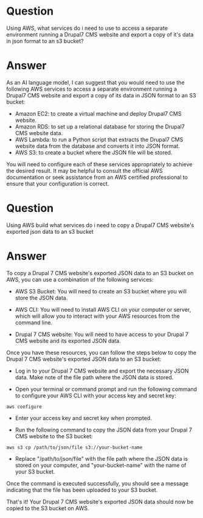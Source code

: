 # Question
Using AWS, what services do i need to use to access a separate environment running a Drupal7 CMS website
and export a copy of it's data in json format to an s3 bucket?

# Answer
As an AI language model, I can suggest that you would need to use the following AWS services to access
a separate environment running a Drupal7 CMS website and export a copy of its data in JSON format to an S3 bucket:

- Amazon EC2: to create a virtual machine and deploy Drupal7 CMS website.
- Amazon RDS: to set up a relational database for storing the Drupal7 CMS website data.
- AWS Lambda: to run a Python script that extracts the Drupal7 CMS website data from the database
and converts it into JSON format.
- AWS S3: to create a bucket where the JSON file will be stored.

You will need to configure each of these services appropriately to achieve the desired result. It may be 
helpful to consult the official AWS documentation or seek assistance from an AWS certified professional 
to ensure that your configuration is correct.

# Question
Using AWS build what services do i need to copy a Drupal7 CMS website's exported json data to an s3 bucket

# Answer
To copy a Drupal 7 CMS website's exported JSON data to an S3 bucket on AWS, you can use a 
combination of the following services:

- AWS S3 Bucket: You will need to create an S3 bucket where you will store the JSON data.

- AWS CLI: You will need to install AWS CLI on your computer or server, which will allow you to
interact with your AWS resources from the command line.

- Drupal 7 CMS website: You will need to have access to your Drupal 7 CMS website and its exported JSON data.

Once you have these resources, you can follow the steps below to copy the Drupal 7 CMS website's 
exported JSON data to an S3 bucket:

- Log in to your Drupal 7 CMS website and export the necessary JSON data. Make note of the file path
where the JSON data is stored.

- Open your terminal or command prompt and run the following command to configure your AWS CLI with
your access key and secret key:
```
aws configure
```
- Enter your access key and secret key when prompted.

- Run the following command to copy the JSON data from your Drupal 7 CMS website to the S3 bucket:
```
aws s3 cp /path/to/json/file s3://your-bucket-name
```
- Replace "/path/to/json/file" with the file path where the JSON data is stored on your computer, 
and "your-bucket-name" with the name of your S3 bucket.

Once the command is executed successfully, you should see a message indicating that the file has been 
uploaded to your S3 bucket.

That's it! Your Drupal 7 CMS website's exported JSON data should now be copied to the S3 bucket on AWS.



